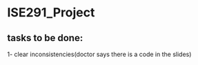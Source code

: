# ISE291_Project

## tasks to be done:
1- clear inconsistencies(doctor says there is a code in the slides)